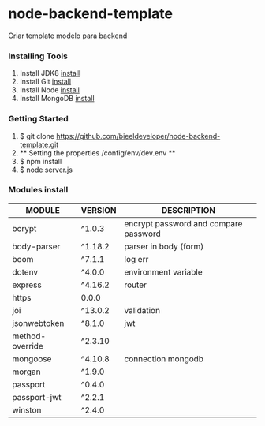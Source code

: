 # node-backend-template
Criar template modelo para backend

### Installing Tools
1. Install JDK8 [install](http://www.oracle.com/technetwork/pt/java/javase/downloads/jdk8-downloads-2133151.html)
2. Install Git [install](https://git-scm.com/downloads)
3. Install Node [install](https://nodejs.org/en/download/)
4. Install MongoDB [install](https://www.mongodb.com/download-center#community)

### Getting Started
1. $ git clone https://github.com/bieeldeveloper/node-backend-template.git
2. ** Setting the properties /config/env/dev.env **
2. $ npm install
3. $ node server.js

### Modules install
MODULE | VERSION | DESCRIPTION
-------|---------|------------
bcrypt | ^1.0.3 | encrypt password and compare password
body-parser | ^1.18.2 | parser in body (form)
boom | ^7.1.1 | log err
dotenv | ^4.0.0	| environment variable
express | ^4.16.2 | router
https | 0.0.0 
joi | ^13.0.2 | validation
jsonwebtoken | ^8.1.0 | jwt
method-override | ^2.3.10
mongoose | ^4.10.8 | connection mongodb
morgan | ^1.9.0
passport | ^0.4.0
passport-jwt | ^2.2.1
winston | ^2.4.0





